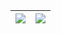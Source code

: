 | <img src="https://github-readme-stats.vercel.app/api?username=Medowhill&hide_border=true"> | <img src="https://github-readme-stats.vercel.app/api/top-langs/?username=Medowhill&langs_count=8&layout=compact&hide_border=true&exclude_repo=cs496proj3,epfl-cs-341-proj&hide=CSS,HTML"> |
| --- | --- |
